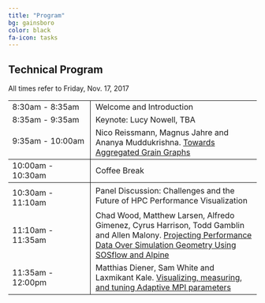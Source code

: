 ```yaml
---
title: "Program"
bg: gainsboro
color: black
fa-icon: tasks
---
```


## Technical Program 

All times refer to Friday, Nov. 17, 2017

<table>
<tr>
<td style="width: 150px; border-right: 1px solid;"> 8:30am - 8:35am </td>
<td style="padding-left: 10px;"> Welcome and Introduction </td>
</tr>
<tr>
<td style="width: 150px; border-right: 1px solid;"> 8:35am - 9:35am </td>
<td style="padding-left: 10px;"> Keynote: Lucy Nowell, TBA</td>
</tr>
<tr>
<td style="width: 150px; border-right: 1px solid; padding-bottom: 10px;"> 9:35am - 10:00am </td>
<td style="padding-left: 10px;"> Nico Reissmann, Magnus Jahre and Ananya Muddukrishna. <a href="pdfs/VPA_2017_reissman.pdf">Towards Aggregated Grain Graphs</a></td>
</tr>
<tr>
<td style="width: 150px; border-right: 1px solid; border-bottom: 1px solid; border-top: 1px solid;"> 10:00am - 10:30am </td>
<td style="padding-left: 10px; border-bottom: 1px solid; border-top: 1px solid;"> Coffee Break </td>
</tr>
<tr>
<td style="width: 150px; border-right: 1px solid; padding-top: 10px;"> 10:30am - 11:10am </td>
<td style="padding-left: 10px;"> Panel Discussion: Challenges and the Future of HPC Performance Visualization </td>
</tr>
<tr>
<td style="width: 150px; border-right: 1px solid; "> 11:10am - 11:35am </td>
<td style="padding-left: 10px;"> Chad Wood, Matthew Larsen, Alfredo Gimenez, Cyrus Harrison, Todd Gamblin and Allen Malony. <a href="pdfs/VPA_2017_wood.pdf">Projecting Performance Data Over Simulation Geometry Using SOSflow and Alpine</a></td>
</tr>
<tr>
<td style="width: 150px; border-right: 1px solid;"> 11:35am - 12:00pm </td>
<td style="padding-left: 10px;"> Matthias Diener, Sam White and Laxmikant Kale. <a href="pdfs/VPA_2017_diener.pdf">Visualizing, measuring, and tuning Adaptive MPI parameters</a></td>
</tr>
</table>
